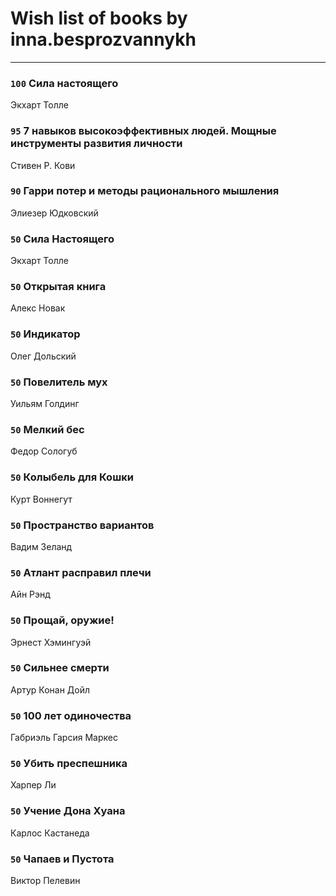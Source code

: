 # Wish list of books by inna.besprozvannykh
---

### `100` Сила настоящего
Экхарт Толле

### `95` 7 навыков высокоэффективных людей. Мощные инструменты развития личности
Стивен Р. Кови

### `90` Гарри потер и методы рационального мышления
Элиезер Юдковский

### `50` Сила Настоящего
Экхарт Толле

### `50` Открытая книга
Алекс Новак

### `50` Индикатор
Олег Дольский

### `50` Повелитель мух
Уильям Голдинг

### `50` Мелкий бес
Федор Сологуб

### `50` Колыбель для Кошки
Курт Воннегут

### `50` Пространство вариантов
Вадим Зеланд

### `50` Атлант расправил плечи
Айн Рэнд

### `50` Прощай, оружие!
Эрнест Хэмингуэй

### `50` Сильнее смерти
Артур Конан Дойл

### `50` 100 лет одиночества
Габриэль Гарсия Маркес

### `50` Убить преспешника
Харпер Ли

### `50` Учение Дона Хуана
Карлос Кастанеда

### `50` Чапаев и Пустота
Виктор Пелевин

